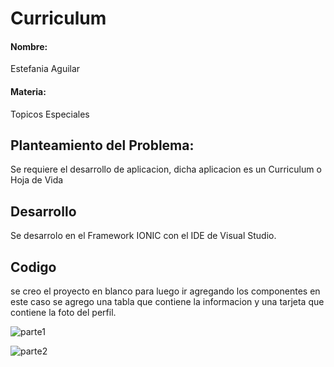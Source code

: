 # Curriculum

####  Nombre:
Estefania Aguilar
#### Materia:
Topicos Especiales

## Planteamiento del Problema:
Se requiere el desarrollo de aplicacion, dicha aplicacion es un Curriculum o Hoja de Vida
## Desarrollo
Se desarrolo en el Framework IONIC con el IDE de Visual Studio.
## Codigo
se creo el proyecto en blanco para luego ir agregando los componentes
en este caso se agrego una tabla que contiene la informacion y una tarjeta que contiene la foto del perfil.


![parte1](https://user-images.githubusercontent.com/49445714/90403367-7f955300-e066-11ea-94f4-12cd6f273bcd.jpg)


![parte2](https://user-images.githubusercontent.com/49445714/90403453-9d62b800-e066-11ea-994e-ae5bd39b9cab.jpg)
